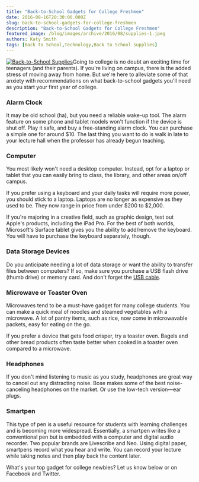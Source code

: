 ```yaml
---
title: "Back-to-School Gadgets for College Freshmen"
date: 2016-08-16T20:30:00.000Z
slug: back-to-school-gadgets-for-college-freshmen
description: "Back-to-School Gadgets for College Freshmen"
featured_image: /blog/images/archive/2016/08/supplies-1.jpeg
authors: Katy Smith
tags: [Back to School,Technology,Back to School supplies]
---
```


[![Back-to-School Supplies](/blog/images/archive/2016/08/supplies-1.jpeg "School Supplies for College")](/blog/images/archive/2016/08/supplies-1.jpeg)Going to college is no doubt an exciting time for teenagers (and their parents). If you're living on campus, there is the added stress of moving away from home. But we're here to alleviate some of that anxiety with recommendations on what back-to-school gadgets you'll need as you start your first year of college.  

### Alarm Clock

It may be old school (ha), but you need a reliable wake-up tool. The alarm feature on some phone and tablet models won't function if the device is shut off. Play it safe, and buy a free-standing alarm clock. You can purchase a simple one for around $10\. The last thing you want to do is walk in late to your lecture hall when the professor has already begun teaching.

### Computer

You most likely won't need a desktop computer. Instead, opt for a laptop or tablet that you can easily bring to class, the library, and other areas on/off campus. 

If you prefer using a keyboard and your daily tasks will require more power, you should stick to a laptop. Laptops are no longer as expensive as they used to be. They now range in price from under $200 to $2,000\. 

If you're majoring in a creative field, such as graphic design, test out Apple's products, including the iPad Pro. For the best of both worlds, Microsoft's Surface tablet gives you the ability to add/remove the keyboard. You will have to purchase the keyboard separately, though.

### Data Storage Devices

Do you anticipate needing a lot of data storage or want the ability to transfer files between computers? If so, make sure you purchase a USB flash drive (thumb drive) or memory card. And don't forget the [USB cable](https://www.comboink.com/nsearch/?q=usb%5Fcables).

### Microwave or Toaster Oven

Microwaves tend to be a must-have gadget for many college students. You can make a quick meal of noodles and steamed vegetables with a microwave. A lot of pantry items, such as rice, now come in microwavable packets, easy for eating on the go.

If you prefer a device that gets food crisper, try a toaster oven. Bagels and other bread products often taste better when cooked in a toaster oven compared to a microwave. 

### Headphones

If you don't mind listening to music as you study, headphones are great way to cancel out any distracting noise. Bose makes some of the best noise-canceling headphones on the market. Or use the low-tech version—ear plugs.

### Smartpen

This type of pen is a useful resource for students with learning challenges and is becoming more widespread. Essentially, a smartpen writes like a conventional pen but is embedded with a computer and digital audio recorder. Two popular brands are Livescribe and Neo. Using digital paper, smartpens record what you hear and write. You can record your lecture while taking notes and then play back the content later.

What's your top gadget for college newbies? Let us know below or on Facebook and Twitter.
